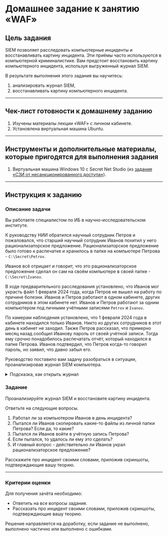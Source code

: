 # Домашнее задание к занятию «WAF»

## Цель задания

SIEM позволяет расследовать компьютерные инциденты и восстанавливать картину инцидента. Эти приёмы часто используются в компьютерной криминалистике. Вам предстоит восстановить картину компьютерного инцидента, используя выгруженный журнал SIEM.

В результате выполнения этого задания вы научитесь:

1. анализировать журнал SIEM,
2. восстанавливать картину компьютерного инцидента.

------

## Чек-лист готовности к домашнему заданию

1. Изучены материалы лекции «WAF» с личном кабинете.
2. Установлена виртуальная машина Ubuntu.

------

## Инструменты и дополнительные материалы, которые пригодятся для выполнения задания

1. Виртуальная машина Windows 10 с Secret Net Studio (из [задания «СЗИ от несанкционированного доступа»](https://github.com/netology-code/ibszi-homeworks/tree/main/02)).

------

## Инструкция к заданию

### Описание задачи

Вы работаете специалистом по ИБ в научно-исследовательском институте.

К руководству НИИ обратился научный сотрудник Петров и пожаловался, что старший научный сотрудник Иванов похитил у него рационализаторское предложение. Рационализаторское предложение было готово к распечатке и хранилось в папке на компьютере Петрова - `C:\Secret\Petrov`. 

Иванов всё отрицает и говорит, что это рационализаторское предложение сделал он сам на своём компьютере в своей папке - `C:\Secret\Ivanov`.

В ходе предварительного расследования установлено, что Иванов мог украсть файл 1 февраля 2024 года, когда Петров не вышел на работу по причине болезни. Иванов и Петров работают в одном кабинете, других сотрудников в этом кабинете нет. Иванов и Петров работают за одним компьютером под личными учётными записями `Petrov` и `Ivanov`. 

По камерам наблюдения установлено, что 1 февраля 2024 года в кабинете находился только Иванов. Никто из других сотрудников в этот день в кабинет не заходил. Также Петров рассказал, что примерно месяц назад сообщил Иванову пароль от своей учётной записи. Тогда ему срочно понадобилось распечатать отчёт, который находился в папке Петрова. Иванов подтвердил, что Петров когда-то говорил пароль, но заявил, что давно забыл его.

Руководство поставило вам задачу разобраться в ситуации, проанализировав журнал SIEM компьютера.

<details>
  <summary> Подсказка, как открыть журнал</summary>

<img width="1116" alt="Снимок экрана 2024-02-01 в 20 57 27" src="https://github.com/netology-code/ibszi-homeworks/assets/96241243/7b624d25-d077-4ec7-9fbf-750cf2af9ad3">
  
</details>

### Задание

Проанализируйте журнал SIEM и восстановите картину инцидента.

Ответьте на следующие вопросы.
1. Работал ли за компьютером Иванов в день инцидента?
2. Пытался ли Иванов скопировать какие-то файлы из личной папки Петрова? Если да, то какие?
3. Пытался ли Иванов войти в учётную запись Петрова?
4. Если пытался, то удалось ли ему это сделать?
5. И главный вопрос - действительно ли Иванов украл рационализаторское предложение?

Расскажите про инцидент своими словами, приложив скриншоты, подтверждающие вашу теорию.

------

### Критерии оценки

Для получения зачёта необходимо:
- Ответить на все вопросы задания.
- Рассказать про инцидент своими словами, приложив скриншоты, подтверждающие вашу теорию.

Решение направляется на доработку, если задание не выполнено, выполнено частично или выполнено с ошибками.


